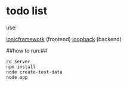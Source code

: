 todo list
===============

use:

[ionicframework](http://ionicframework.com/) (frontend)
[loopback](http://loopback.io/) (backend)

##how to run:##

    cd server
    npm install
    node create-test-data
    node app
  
